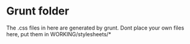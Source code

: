 # Grunt folder

The .css files in here are generated by grunt. Dont place your own files here, put them in WORKING/stylesheets/*